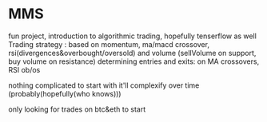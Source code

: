 # MMS
fun project, introduction to algorithmic trading, hopefully tenserflow as well
Trading strategy : based on momentum, ma/macd crossover, rsi(divergences&overbought/oversold) and volume (sellVolume on support, buy volume on resistance)
determining entries and exits: on MA crossovers, RSI ob/os

nothing complicated to start with it'll complexify over time (probably(hopefully(who knows)))

only looking for trades on btc&eth to start
